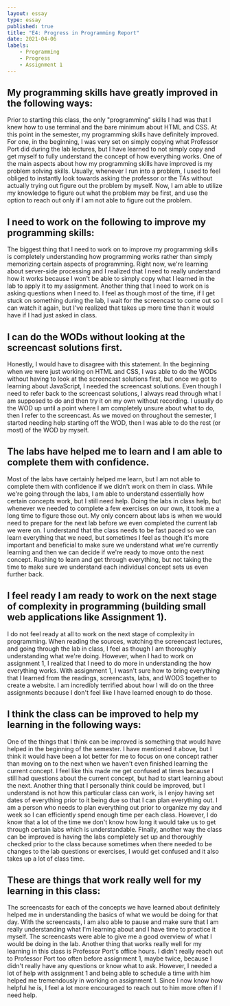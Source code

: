 ```yaml
---
layout: essay
type: essay
published: true
title: "E4: Progress in Programming Report"
date: 2021-04-06
labels:
    - Programming
    - Progress
    - Assignment 1
---
```


<h2>My programming skills have greatly improved in the following ways:</h2>
Prior to starting this class, the only "programming" skills I had was that I knew how to use terminal and the bare minimum about HTML and CSS. At this point in the semester, my programming skills have definitely improved. 
For one, in the beginning, I was very set on simply copying what Professor Port did during the lab lectures, but I have learned to not simply copy and get myself to fully understand the concept of how everything works. One of the main aspects about how my programming skills have improved is my problem solving skills. Usually, whenever I run into a problem, I used to feel obliged to instantly look towards asking the professor or the TAs without actually trying out figure out the problem by myself. Now, I am able to utilize my knowledge to figure out what the problem may be first, and use the option to reach out only if I am not able to figure out the problem.

<h2>I need to work on the following to improve my programming skills:</h2>
The biggest thing that I need to work on to improve my programming skills is completely understanding how programming works rather than simply memorizing certain aspects of programming. Right now, we're learning about server-side processing and I realized that I need to really understand how it works because I won't be able to simply copy what I learned in the lab to apply it to my assignment. Another thing that I need to work on is asking questions when I need to. I feel as though most of the time, if I get stuck on something during the lab, I wait for the screencast to come out so I can watch it again, but I've realized that takes up more time than it would have if I had just asked in class.

<h2>I can do the WODs without looking at the screencast solutions first.</h2>
Honestly, I would have to disagree with this statement. In the beginning when we were just working on HTML and CSS, I was able to do the WODs without having to look at the screencast solutions first, but once we got to learning about JavaScript, I needed the screencast solutions. Even though I need to refer back to the screencast solutions, I always read through what I am supposed to do and then try it on my own without recording. I usually do the WOD up until a point where I am completely unsure about what to do, then I refer to the screencast. As we moved on throughout the semester, I started needing help starting off the WOD, then I was able to do the rest (or most) of the WOD by myself.

<h2>The labs have helped me to learn and I am able to complete them with confidence.</h2>
Most of the labs have certainly helped me learn, but I am not able to complete them with confidence if we didn't work on them in class. While we're going through the labs, I am able to understand essentially how certain concepts work, but I still need help. Doing the labs in class help, but whenever we needed to complete a few exercises on our own, it took me a long time to figure those out. My only concern about labs is when we would need to prepare for the next lab before we even completed the current lab we were on. I understand that the class needs to be fast paced so we can learn everything that we need, but sometimes I feel as though it's more important and beneficial to make sure we understand what we're currently learning and then we can decide if we're ready to move onto the next concept. Rushing to learn and get through everything, but not taking the time to make sure we understand each individual concept sets us even further back.

<h2>I feel ready I am ready to work on the next stage of complexity in programming (building small web applications like Assignment 1).</h2>
I do not feel ready at all to work on the next stage of complexity in programming. When reading the sources, watching the screencast lectures, and going through the lab in class, I feel as though I am thoroughly understanding what we're doing. However, when I had to work on assignment 1, I realized that I need to do more in understanding the how everything works. With assignment 1, I wasn't sure how to bring everything that I learned from the readings, screencasts, labs, and WODS together to create a website. I am incredibly terrified about how I will do on the three assignments because I don't feel like I have learned enough to do those.

<h2>I think the class can be improved to help my learning in the following ways:</h2>
One of the things that I think can be improved is something that would have helped in the beginning of the semester. I have mentioned it above, but I think it would have been a lot better for me to focus on one concept rather than moving on to the next when we haven't even finished learning the current concept. I feel like this made me get confused at times because I still had questions about the current concept, but had to start learning about the next.
Another thing that I personally think could be improved, but I understand is not how this particular class can work, is I enjoy having set dates of everything prior to it being due so that I can plan everything out. I am a person who needs to plan everything out prior to organize my day and week so I can efficiently spend enough time per each class. However, I do know that a lot of the time we don't know how long it would take us to get through certain labs which is understandable.
Finally, another way the class can be improved is having the labs completely set up and thoroughly checked prior to the class because sometimes when there needed to be changes to the lab questions or exercises, I would get confused and it also takes up a lot of class time.

<h2>These are things that work really well for my learning in this class:</h2>
The screencasts for each of the concepts we have learned about definitely helped me in understanding the basics of what we would be doing for that day. With the screencasts, I am also able to pause and make sure that I am really understanding what I'm learning about and I have time to practice it myself. The screencasts were able to give me a good overview of what I would be doing in the lab.
Another thing that works really well for my learning in this class is Professor Port's office hours. I didn't really reach out to Professor Port too often before assignment 1, maybe twice, because I didn't really have any questions or know what to ask. However, I needed a lot of help with assignment 1 and being able to schedule a time with him helped me tremendously in working on assignment 1. Since I now know how helpful he is, I feel a lot more encouraged to reach out to him more often if I need help.
